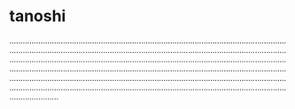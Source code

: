 # tanoshi
..............................................................................................................................................................................................................................................................................................................................................................................................................................................................................................................................................................................................................................................................................................................................................................................................